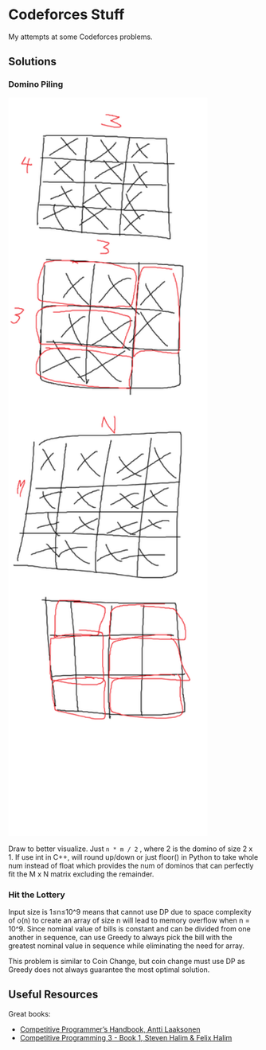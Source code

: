 # Codeforces Stuff

My attempts at some Codeforces problems. 

## Solutions

### Domino Piling

<div>
  <img src="./assets/domino-piling.png" width="400" />
</div>

Draw to better visualize. Just `n * m / 2` , where 2 is the domino of size 2 x 1. If use int in C++, will round up/down or just floor() in Python to take whole num instead of float which provides the num of dominos that can perfectly fit the M x N matrix excluding the remainder.

### Hit the Lottery

Input size is 1≤n≤10^9 means that cannot use DP due to space complexity of o(n) to create an array of size n will lead to memory overflow when n = 10^9. Since nominal value of bills is constant and can be divided from one another in sequence, can use Greedy to always pick the bill with the greatest nominal value in sequence while eliminating the need for array.

This problem is similar to Coin Change, but coin change must use DP as Greedy does not always guarantee the most optimal solution.

## Useful Resources

Great books:
- [Competitive Programmer’s Handbook, Antti Laaksonen](https://cses.fi/book/book.pdf)
- [Competitive Programming 3 - Book 1, Steven Halim & Felix Halim](https://www.comp.nus.edu.sg/~stevenha/myteaching/competitive_programming/cp1.pdf)

